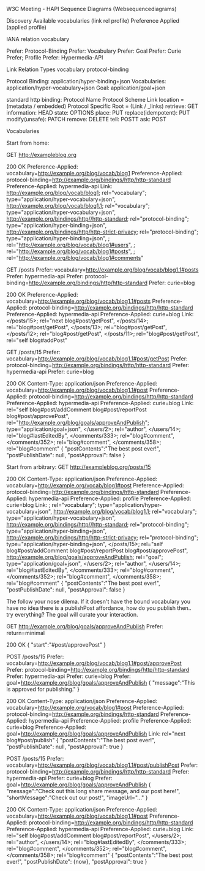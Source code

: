 W3C Meeting - HAPI Sequence Diagrams (Websequencediagrams)

Discovery
Available vocabularies (link rel profile) Preference Applied (applied profile)

IANA relation vocabulary

Prefer: Protocol-Binding
Prefer: Vocabulary
Prefer: Goal
Prefer: Curie
Prefer; Profile
Prefer: Hypermedia-API

Link Relation Types
vocabulary
protocol-binding


Protocol Binding: application/hyper-binding+json
Vocabularies: application/hyper-vocabulary+json
Goal: application/goal+json


standard http binding:
  Protocol Name
  Protocol Scheme
  Link location = (metadata / embedded)
  Protocol Specific
  Root = (Link / _links)
    retrieve: GET
    information: HEAD
    state: OPTIONS
    place: PUT
    replace(idempotent): PUT
    modify(unsafe): PATCH
    remove: DELETE
    tell: POSTT
    ask: POST


Vocabularies

Start from home:

GET http://exampleblog.org

200 OK
Preference-Applied: vocabulary=<http://example.org/blog/vocab/blog1>
Preference-Applied: protocol-binding=<http://example.org/bindings/http/http-standard>
Preference-Applied: hypermedia-api
Link: <http://example.org/blog/vocab/blog1>; rel="vocabulary"; type="application/hyper-vocabulary+json",
      <http://example.org/blog/vocab/blog1.1>; rel="vocabulary"; type="application/hyper-vocabulary+json",
      <http://example.org/bindings/http//http-standard>; rel="protocol-binding"; type="application/hyper-binding+json",
      <http://example.org/bindings/http/http-strict-privacy>; rel="protocol-binding"; type="application/hyper-binding+json",
      </users>; rel="http://example.org/blog/vocab/blog1#users",
      </posts>; rel="http://example.org/blog/vocab/blog1#posts",
      </comments>; rel="http://example.org/blog/vocab/blog1#comments"

GET /posts
Prefer: vocabulary=<http://example.org/blog/vocab/blog1.1#posts>
Prefer: hypermedia-api
Prefer: protocol-binding=<http://example.org/bindings/http/http-standard>
Prefer: curie=blog

200 OK
Preference-Applied: vocabulary=<http://example.org/blog/vocab/blog1.1#posts>
Preference-Applied: protocol-binding=<http://example.org/bindings/http/http-standard>
Preference-Applied: hypermedia-api
Preference-Applied: curie=blog
Link: </posts/15>; rel="next blog#post/getPost",
      </posts/14>; rel="blog#post/getPost",
      </posts/13>; rel="blog#post/getPost",
      </posts/12>; rel="blog#post/getPost",
      </posts/11>; rel="blog#post/getPost",
      rel="self blog#addPost"

GET /posts/15
Prefer: vocabulary=<http://example.org/blog/vocab/blog1.1#post/getPost>
Prefer: protocol-binding=<http://example.org/bindings/http/http-standard>
Prefer: hypermedia-api
Prefer: curie=blog

200 OK
Content-Type: application/json
Preference-Applied: vocabulary=<http://example.org/blog/vocab/blog1.1#post>
Preference-Applied: protocol-binding=<http://example.org/bindings/http/http-standard>
Preference-Applied: hypermedia-api
Preference-Applied: curie=blog
Link: rel="self blog#post/addComment blog#post/reportPost blog#post/approvePost",
      rel="http://example.org/blog/goals/approveAndPublish"; type="application/goal+json",
      </users/2>; rel="author",
      </users/14>; rel="blog#lastEditedBy",
      </comments/333>; rel="blog#comment",
      </comments/352>; rel="blog#comment",
      </comments/358>; rel="blog#comment"
{
  "postContents":"The best post ever!",
  "postPublishDate": null,
  "postApproval": false
}

Start from arbitrary:
GET http://exampleblog.org/posts/15

200 OK
Content-Type: application/json
Preference-Applied: vocabulary=<http://example.org/vocab/blog1#post>
Preference-Applied: protocol-binding=<http://example.org/bindings/http-standard>
Preference-Applied: hypermedia-api
Preference-Applied: profile
Preference-Applied: curie=blog
Link: <blog>; rel="vocabulary"; type="application/hyper-vocabulary+json",
      <http://example.org/blog/vocab/blog1.1>; rel="vocabulary"; type="application/hyper-vocabulary+json",
      <http://example.org/bindings/http//http-standard>; rel="protocol-binding"; type="application/hyper-binding+json",
      <http://example.org/bindings/http/http-strict-privacy>; rel="protocol-binding"; type="application/hyper-binding+json",
      </posts/15>; rel="self blog#post/addComment blog#post/reportPost blog#post/approvePost",
      <http://example.org/blog/goals/approveAndPublish>; rel="goal"; type="application/goal+json",
      </users/2>; rel="author",
      </users/14>; rel="blog#lastEditedBy",
      </comments/333>; rel="blog#comment",
      </comments/352>; rel="blog#comment",
      </comments/358>; rel="blog#comment"
{
  "postContents":"The best post ever!",
  "postPublishDate": null,
  "postApproval": false
}


The follow your nose dilema. If it doesn't have the bound vocabulary you have no idea there is a publishPost affordance, how do you publish then.. try everything? The goal will curate your interaction.

GET http://example.org/blog/goals/approveAndPublish
Prefer: return=minimal

200 OK
{
  "start":"#post/approvePost"
}

POST /posts/15
Prefer: vocabulary=<http://example.org/blog/vocab/blog1.1#post/approvePost>
Prefer: protocol-binding=<http://example.org/bindings/http/http-standard>
Prefer: hypermedia-api
Prefer: curie=blog
Prefer: goal=http://example.org/blog/goals/approveAndPublish
{
  "message":"This is approved for publishing."
}

200 OK
Content-Type: application/json
Preference-Applied: vocabulary=<http://example.org/vocab/blog1#post>
Preference-Applied: protocol-binding=<http://example.org/bindings/http-standard>
Preference-Applied: hypermedia-api
Preference-Applied: profile
Preference-Applied: curie=blog
Preference-Applied: goal=http://example.org/blog/goals/approveAndPublish
Link: rel="next blog#post/publish"
{
  "postContents":"The best post ever!",
  "postPublishDate": null,
  "postApproval": true
}


POST /posts/15
Prefer: vocabulary=<http://example.org/blog/vocab/blog1.1#post/publishPost>
Prefer: protocol-binding=<http://example.org/bindings/http/http-standard>
Prefer: hypermedia-api
Prefer: curie=blog
Prefer: goal=http://example.org/blog/goals/approveAndPublish
{
  "message":"Check out this long share message, and our post here!",
  "shortMessage":"Check out our post!",
  "imageUrl="..."
}

200 OK
Content-Type: application/json
Preference-Applied: vocabulary=<http://example.org/blog/vocab/blog1.1#post>
Preference-Applied: protocol-binding=<http://example.org/bindings/http/http-standard>
Preference-Applied: hypermedia-api
Preference-Applied: curie=blog
Link: rel="self blog#post/addComment blog#post/reportPost",
      </users/2>; rel="author",
      </users/14>; rel="blog#lastEditedBy",
      </comments/333>; rel="blog#comment",
      </comments/352>; rel="blog#comment",
      </comments/358>; rel="blog#comment"
{ 
  "postContents":"The best post ever!",
  "postPublishDate": {now},
  "postApproval": true
}

